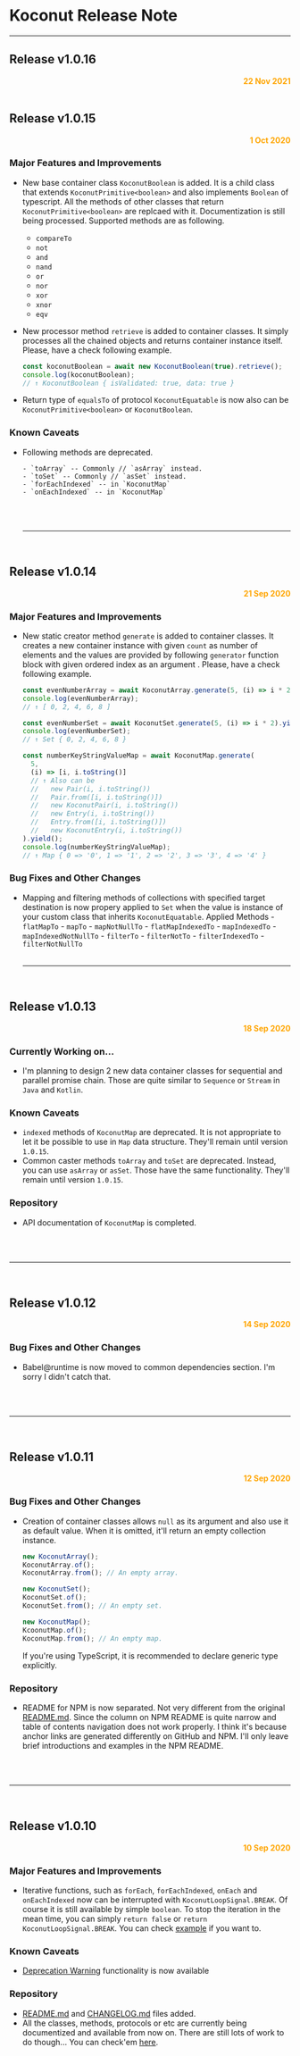 # Koconut Release Note

<hr>

## Release **v1.0.16**

<div style="text-align: right; font-weight : bold; color : orange">
22 Nov 2021 
</div>

<br>

## Release **v1.0.15**

<div style="text-align: right; font-weight : bold; color : orange">
1 Oct 2020 
</div>

### Major Features and Improvements

- New base container class `KoconutBoolean` is added. It is a child class that extends `KoconutPrimitive<boolean>` and also implements `Boolean` of typescript. All the methods of other classes that return `KoconutPrimitive<boolean>` are replcaed with it. Documentization is still being processed. Supported methods are as following.

  - `compareTo`
  - `not`
  - `and`
  - `nand`
  - `or`
  - `nor`
  - `xor`
  - `xnor`
  - `eqv`

- New processor method `retrieve` is added to container classes. It simply processes all the chained objects and returns container instance itself. Please, have a check following example.

  ```typescript
  const koconutBoolean = await new KoconutBoolean(true).retrieve();
  console.log(koconutBoolean);
  // ↑ KoconutBoolean { isValidated: true, data: true }
  ```

- Return type of `equalsTo` of protocol `KoconutEquatable` is now also can be `KoconutPrimitive<boolean>` or `KoconutBoolean`.

### Known Caveats

- Following methods are deprecated.

      - `toArray` -- Commonly // `asArray` instead.
      - `toSet` -- Commonly // `asSet` instead.
      - `forEachIndexed` -- in `KoconutMap`
      - `onEachIndexed` -- in `KoconutMap`

  <br>
  <br>
  <hr>
  <br>

## Release **v1.0.14**

<div style="text-align: right; font-weight : bold; color : orange">
21 Sep 2020
</div>

### Major Features and Improvements

- New static creator method `generate` is added to container classes. It creates a new container instance with given `count` as number of elements and the values are provided by following `generator` function block with given ordered index as an argument . Please, have a check following example.

  ```typescript
  const evenNumberArray = await KoconutArray.generate(5, (i) => i * 2).yield();
  console.log(evenNumberArray);
  // ↑ [ 0, 2, 4, 6, 8 ]

  const evenNumberSet = await KoconutSet.generate(5, (i) => i * 2).yield();
  console.log(evenNumberSet);
  // ↑ Set { 0, 2, 4, 6, 8 }

  const numberKeyStringValueMap = await KoconutMap.generate(
    5,
    (i) => [i, i.toString()]
    // ↑ Also can be
    //   new Pair(i, i.toString())
    //   Pair.from([i, i.toString()])
    //   new KoconutPair(i, i.toString())
    //   new Entry(i, i.toString())
    //   Entry.from([i, i.toString()])
    //   new KoconutEntry(i, i.toString())
  ).yield();
  console.log(numberKeyStringValueMap);
  // ↑ Map { 0 => '0', 1 => '1', 2 => '2', 3 => '3', 4 => '4' }
  ```

### Bug Fixes and Other Changes

- Mapping and filtering methods of collections with specified target destination is now propery applied to `Set` when the value is instance of
  your custom class that inherits `KoconutEquatable`.
      Applied Methods
      - `flatMapTo`
      - `mapTo`
      - `mapNotNullTo`
      - `flatMapIndexedTo`
      - `mapIndexedTo`
      - `mapIndexedNotNullTo`
      - `filterTo`
      - `filterNotTo`
      - `filterIndexedTo`
      - `filterNotNullTo`
  <br>
  <br>
  <hr>
  <br>

## Release **v1.0.13**

<div style="text-align: right; font-weight : bold; color : orange">
18 Sep 2020
</div>

### Currently Working on...

- I'm planning to design 2 new data container classes for sequential and parallel promise chain. Those are quite similar to `Sequence` or `Stream` in `Java` and `Kotlin`.

### Known Caveats

- `indexed` methods of `KoconutMap` are deprecated. It is not appropriate to let it be possible to use in `Map` data structure. They'll remain until version `1.0.15`.
- Common caster methods `toArray` and `toSet` are deprecated. Instead, you can use `asArray` or `asSet`. Those have the same functionality. They'll remain until version `1.0.15`.

### Repository

- API documentation of `KoconutMap` is completed.
<br>
<br>
<hr>
<br>

## Release **v1.0.12**

<div style="text-align: right; font-weight : bold; color : orange">
14 Sep 2020
</div>

### Bug Fixes and Other Changes

- Babel@runtime is now moved to common dependencies section. I'm sorry I didn't catch that.
<br>
<br>
<hr>
<br>

## Release **v1.0.11**

<div style="text-align: right; font-weight : bold; color : orange">
12 Sep 2020
</div>

### Bug Fixes and Other Changes

- Creation of container classes allows `null` as its argument and also use it as default value. When it is omitted, it'll return an empty collection instance.

  ```typescript
  new KoconutArray();
  KoconutArray.of();
  KoconutArray.from(); // An empty array.

  new KoconutSet();
  KoconutSet.of();
  KoconutSet.from(); // An empty set.

  new KoconutMap();
  KcoonutMap.of();
  KoconutMap.from(); // An empty map.
  ```

  If you're using TypeScript, it is recommended to declare generic type explicitly.

### Repository

- README for NPM is now separated. Not very different from the original [README.md]. Since the column on NPM README is quite narrow and table of contents navigation does not work properly. I think it's because anchor links are generated differently on GitHub and NPM. I'll only leave brief introductions and examples in the NPM README.
<br>
<br>
<hr>
<br>

## Release **v1.0.10**

<div style="text-align: right; font-weight : bold; color : orange">
10 Sep 2020
</div>

### Major Features and Improvements

- Iterative functions, such as `forEach`, `forEachIndexed`, `onEach` and `onEachIndexed` now can be interrupted with `KoconutLoopSignal.BREAK`. Of course it is still available by simple `boolean`. To stop the iteration in the mean time, you can simply `return false` or `return KoconutLoopSignal.BREAK`. You can check [example](https://apexcaptain.github.io/Koconut/classes/KoconutArray.html#forEach) if you want to.

### Known Caveats

- [Deprecation Warning](https://github.com/ApexCaptain/Koconut/blob/master/README.md#Deprecation-Warning) functionality is now available

### Repository

- [README.md] and [CHANGELOG.md] files added.
- All the classes, methods, protocols or etc are currently being documentized and available from now on. There are still lots of work to do though... You can check'em [here](https://apexcaptain.github.io/Koconut/).

[readme.md]: https://github.com/ApexCaptain/Koconut/blob/master/README.md
[changelog.md]: https://github.com/ApexCaptain/Koconut/blob/master/CHANGELOG.md
